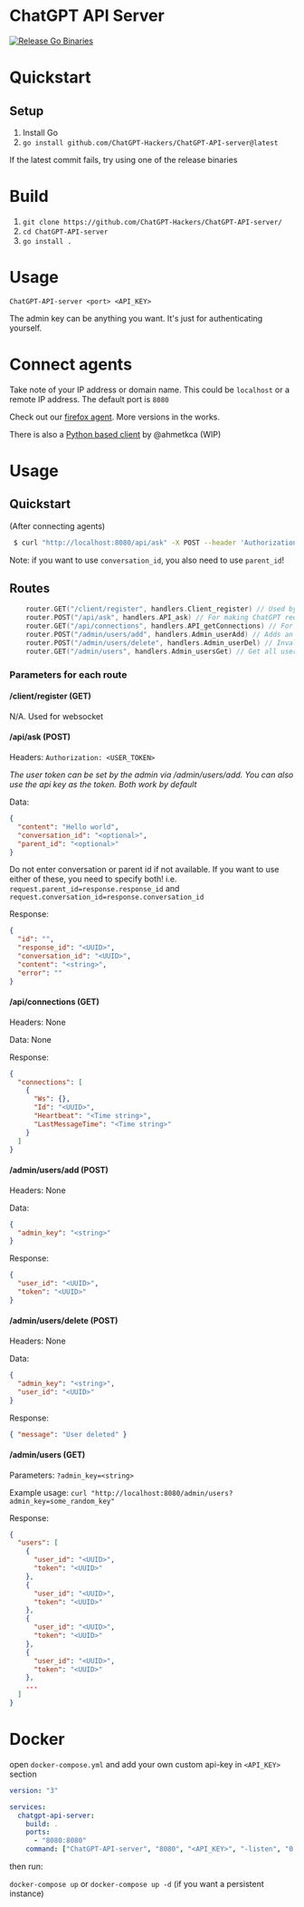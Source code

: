 # ChatGPT API Server
[![Release Go Binaries](https://github.com/ChatGPT-Hackers/ChatGPT-API-server/actions/workflows/release.yml/badge.svg)](https://github.com/ChatGPT-Hackers/ChatGPT-API-server/actions/workflows/release.yml)
# Quickstart

## Setup

1. Install Go
2. `go install github.com/ChatGPT-Hackers/ChatGPT-API-server@latest`

If the latest commit fails, try using one of the release binaries

# Build

1. `git clone https://github.com/ChatGPT-Hackers/ChatGPT-API-server/`
2. `cd ChatGPT-API-server`
3. `go install .`

# Usage

`ChatGPT-API-server <port> <API_KEY>`

The admin key can be anything you want. It's just for authenticating yourself.

# Connect agents

Take note of your IP address or domain name. This could be `localhost` or a remote IP address. The default port is `8080`

Check out our [firefox agent](https://github.com/ChatGPT-Hackers/ChatGPT-API-agent). More versions in the works.

There is also a [Python based client](https://github.com/ahmetkca/chatgpt-unofficial-api-docker/tree/ChatGPT-API-agent) by @ahmetkca (WIP)

# Usage

## Quickstart

(After connecting agents)

```bash
 $ curl "http://localhost:8080/api/ask" -X POST --header 'Authorization: <API_KEY>' -d '{"content": "Hello world", "conversation_id": "<optional>", "parent_id": "<optional>"}'
```
Note: if you want to use `conversation_id`, you also need to use `parent_id`!

## Routes

```go
	router.GET("/client/register", handlers.Client_register) // Used by agent
	router.POST("/api/ask", handlers.API_ask) // For making ChatGPT requests
	router.GET("/api/connections", handlers.API_getConnections) // For debugging
	router.POST("/admin/users/add", handlers.Admin_userAdd) // Adds an API token
	router.POST("/admin/users/delete", handlers.Admin_userDel) // Invalidates a token (based on user_id)
	router.GET("/admin/users", handlers.Admin_usersGet) // Get all users
```

### Parameters for each route

#### /client/register (GET)

N/A. Used for websocket

#### /api/ask (POST)

Headers: `Authorization: <USER_TOKEN>`

_The user token can be set by the admin via /admin/users/add. You can also use the api key as the token. Both work by default_

Data:

```json
{
  "content": "Hello world",
  "conversation_id": "<optional>",
  "parent_id": "<optional>"
}
```

Do not enter conversation or parent id if not available.
If you want to use either of these, you need to specify both! i.e. `request.parent_id=response.response_id` and `request.conversation_id=response.conversation_id`

Response:

```json
{
  "id": "",
  "response_id": "<UUID>",
  "conversation_id": "<UUID>",
  "content": "<string>",
  "error": ""
}
```

#### /api/connections (GET)

Headers: None

Data: None

Response:

```json
{
  "connections": [
    {
      "Ws": {},
      "Id": "<UUID>",
      "Heartbeat": "<Time string>",
      "LastMessageTime": "<Time string>"
    }
  ]
}
```

#### /admin/users/add (POST)

Headers: None

Data:

```json
{
  "admin_key": "<string>"
}
```

Response:

```json
{
  "user_id": "<UUID>",
  "token": "<UUID>"
}
```

#### /admin/users/delete (POST)

Headers: None

Data:

```json
{
  "admin_key": "<string>",
  "user_id": "<UUID>"
}
```

Response:

```json
{ "message": "User deleted" }
```

#### /admin/users (GET)

Parameters: `?admin_key=<string>`

Example usage: `curl "http://localhost:8080/admin/users?admin_key=some_random_key"`

Response:

```json
{
  "users": [
    {
      "user_id": "<UUID>",
      "token": "<UUID>"
    },
    {
      "user_id": "<UUID>",
      "token": "<UUID>"
    },
    {
      "user_id": "<UUID>",
      "token": "<UUID>"
    },
    {
      "user_id": "<UUID>",
      "token": "<UUID>"
    },
    ...
  ]
}
```

# Docker

open `docker-compose.yml` and add your own custom api-key in `<API_KEY>` section

```yaml
version: "3"

services:
  chatgpt-api-server:
    build: .
    ports:
      - "8080:8080"
    command: ["ChatGPT-API-server", "8080", "<API_KEY>", "-listen", "0.0.0.0"]
```

then run:

`docker-compose up` or `docker-compose up -d` (if you want a persistent instance)
